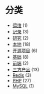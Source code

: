 # 分类
- [运维](./运维.md) (1) 
- [记录](./记录.md) (3) 
- [研究](./研究.md) (2) 
- [本地](./本地.md) (18) 
- [开源项目](./开源项目.md) (6) 
- [基础](./基础.md) (8) 
- [前端](./前端.md) (2) 
- [三方产品](./三方产品.md) (13) 
- [Redis](./Redis.md) (3) 
- [PHP](./PHP.md) (27) 
- [MySQL](./MySQL.md) (1) 
